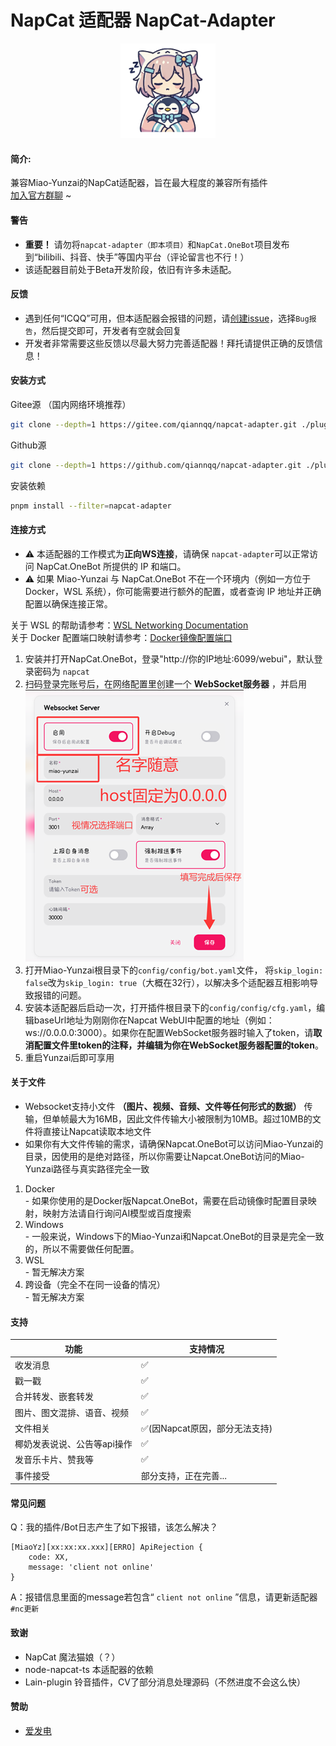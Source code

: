 # NapCat 适配器 NapCat-Adapter

<p align="center">
    <img src="./other/logo.png" width="30%" height="30%">
</p>

#### 简介:
兼容Miao-Yunzai的NapCat适配器，旨在最大程度的兼容所有插件<br>
[加入官方群聊](https://qm.qq.com/q/DP6Y6UxIqc) ~
#### 警告
  - **重要！** 请勿将`napcat-adapter（即本项目）`和`NapCat.OneBot`项目发布到“bilibili、抖音、快手”等国内平台（评论留言也不行！）
  - 该适配器目前处于Beta开发阶段，依旧有许多未适配。

#### 反馈
  - 遇到任何“ICQQ”可用，但本适配器会报错的问题，请[创建issue](https://gitee.com/qiannqq/napcat-adapter/issues/new/choose)，选择`Bug报告`，然后提交即可，开发者有空就会回复
  - 开发者非常需要这些反馈以尽最大努力完善适配器！拜托请提供正确的反馈信息！

#### 安装方式
Gitee源 （国内网络环境推荐）
```bash
git clone --depth=1 https://gitee.com/qiannqq/napcat-adapter.git ./plugins/napcat-adapter
```
Github源
```bash
git clone --depth=1 https://github.com/qiannqq/napcat-adapter.git ./plugins/napcat-adapter
```
安装依赖
```bash
pnpm install --filter=napcat-adapter
```

#### 连接方式

- ⚠️ 本适配器的工作模式为**正向WS连接**，请确保 `napcat-adapter`可以正常访问 NapCat.OneBot 所提供的 IP 和端口。
- ⚠️ 如果 Miao-Yunzai 与 NapCat.OneBot 不在一个环境内（例如一方位于 Docker，WSL 系统），你可能需要进行额外的配置，或者查询 IP 地址并正确配置以确保连接正常。

关于 WSL 的帮助请参考：[WSL Networking Documentation](https://learn.microsoft.com/zh-cn/windows/wsl/networking#identify-ip-address)<br>
关于 Docker 配置端口映射请参考：[Docker镜像配置端口](https://www.doubao.com/thread/w76de7e1b8088ac44)

  1. 安装并打开NapCat.OneBot，登录"http://你的IP地址:6099/webui"，默认登录密码为 `napcat`
  2. 扫码登录完账号后，在网络配置里创建一个 **WebSocket服务器** ，并启用<br>
![cfg-napcat](./other/cfg-napcat.png)
  3. 打开Miao-Yunzai根目录下的`config/config/bot.yaml`文件， 将`skip_login: false`改为`skip_login: true`（大概在32行），以解决多个适配器互相影响导致报错的问题。
  4. 安装本适配器后启动一次，打开插件根目录下的`config/config/cfg.yaml`，编辑baseUrl地址为刚刚你在Napcat WebUI中配置的地址（例如：ws://0.0.0.0:3000）。如果你在配置WebSocket服务器时输入了token，请**取消配置文件里token的注释，并编辑为你在WebSocket服务器配置的token**。
  5. 重启Yunzai后即可享用

#### 关于文件
  - Websocket支持小文件 **（图片、视频、音频、文件等任何形式的数据）** 传输，但单帧最大为16MB，因此文件传输大小被限制为10MB。超过10MB的文件将直接让Napcat读取本地文件
  - 如果你有大文件传输的需求，请确保Napcat.OneBot可以访问Miao-Yunzai的目录，因使用的是绝对路径，所以你需要让Napcat.OneBot访问的Miao-Yunzai路径与真实路径完全一致
  1. Docker
    <br>
    - 如果你使用的是Docker版Napcat.OneBot，需要在启动镜像时配置目录映射，映射方法请自行询问AI模型或百度搜索
  2. Windows
    <br>
    - 一般来说，Windows下的Miao-Yunzai和Napcat.OneBot的目录是完全一致的，所以不需要做任何配置。
  3. WSL
    <br>
    - 暂无解决方案
  4. 跨设备（完全不在同一设备的情况）
    <br>
    - 暂无解决方案

#### 支持
| 功能 | 支持情况 |
|---|---|
| 收发消息 | ✅ |
| 戳一戳 | ✅ |
| 合并转发、嵌套转发 | ✅ |
| 图片、图文混排、语音、视频 | ✅ |
| 文件相关 | ✅(因Napcat原因，部分无法支持) |
| 椰奶发表说说、公告等api操作 | ✅ |
| 发音乐卡片、赞我等 | ✅ |
| 事件接受 | 部分支持，正在完善... |

#### 常见问题
   
Q：我的插件/Bot日志产生了如下报错，该怎么解决？
```
[MiaoYz][xx:xx:xx.xxx][ERRO] ApiRejection {
    code: XX,
    message: 'client not online'
}
```
A：报错信息里面的message若包含“ `client not online` ”信息，请更新适配器 `#nc更新`

#### 致谢
  - NapCat 魔法猫娘（？）
  - node-napcat-ts 本适配器的依赖
  - Lain-plugin 铃音插件，CV了部分消息处理源码（不然进度不会这么快）

#### 赞助
  - [爱发电](https://afdian.com/a/qiannqq)
